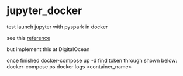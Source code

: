 # jupyter_docker
test launch jupyter with pyspark in docker

see this [reference](https://medium.com/quaintitative/setting-up-a-data-lab-environment-part-2-jupyter-notebook-in-aws-with-docker-a9112b70c5ac)

but implement this at DigitalOcean

once finished docker-compose up -d
find token through shown below:
docker-compose ps
docker logs <container_name>
